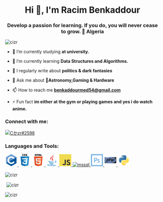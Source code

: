 <h1 align="center">Hi 👋, I'm Racim Benkaddour</h1>

<h3 align="center">Develop a passion for learning. If you do, you will never cease to grow. 📌 Algeria</h3>


<p align="left"> <img src="https://komarev.com/ghpvc/?username=cizr&label=Profile%20views&color=0e75b6&style=flat" alt="cizr" /> </p>


- 🔭 I’m currently studying **at university.**

- 🌱 I’m currently learning **Data Structures and Algorithms.**

- 📝 I regularly write about **politics & dark fantasies**

- 💬 Ask me about **🌌Astronomy,Gaming & Hardware**

- 📫 How to reach me **benkaddourmed54@gmail.com**

- ⚡ Fun fact **im either at the gym or playing games and yes i do watch anime.**

<h3 align="left">Connect with me:</h3>
<p align="left">
<a href="https://discord.gg/Cかzr#2598" target="blank"><img align="center" src="https://raw.githubusercontent.com/rahuldkjain/github-profile-readme-generator/master/src/images/icons/Social/discord.svg" alt="Cかzr#2598" height="30" width="40" /></a>
</p>

<h3 align="left">Languages and Tools:</h3>
<p align="left"> <a href="https://www.cprogramming.com/" target="_blank" rel="noreferrer"> <img src="https://raw.githubusercontent.com/devicons/devicon/master/icons/c/c-original.svg" alt="c" width="40" height="40"/> </a> <a href="https://www.w3schools.com/css/" target="_blank" rel="noreferrer"> <img src="https://raw.githubusercontent.com/devicons/devicon/master/icons/css3/css3-original-wordmark.svg" alt="css3" width="40" height="40"/> </a> <a href="https://www.w3.org/html/" target="_blank" rel="noreferrer"> <img src="https://raw.githubusercontent.com/devicons/devicon/master/icons/html5/html5-original-wordmark.svg" alt="html5" width="40" height="40"/> </a> <a href="https://www.java.com" target="_blank" rel="noreferrer"> <img src="https://raw.githubusercontent.com/devicons/devicon/master/icons/java/java-original.svg" alt="java" width="40" height="40"/> </a> <a href="https://developer.mozilla.org/en-US/docs/Web/JavaScript" target="_blank" rel="noreferrer"> <img src="https://raw.githubusercontent.com/devicons/devicon/master/icons/javascript/javascript-original.svg" alt="javascript" width="40" height="40"/> </a> <a href="https://www.microsoft.com/en-us/sql-server" target="_blank" rel="noreferrer"> <img src="https://www.svgrepo.com/show/303229/microsoft-sql-server-logo.svg" alt="mssql" width="40" height="40"/> </a> <a href="https://www.photoshop.com/en" target="_blank" rel="noreferrer"> <img src="https://raw.githubusercontent.com/devicons/devicon/master/icons/photoshop/photoshop-line.svg" alt="photoshop" width="40" height="40"/> </a> <a href="https://www.php.net" target="_blank" rel="noreferrer"> <img src="https://raw.githubusercontent.com/devicons/devicon/master/icons/php/php-original.svg" alt="php" width="40" height="40"/> </a> <a href="https://www.python.org" target="_blank" rel="noreferrer"> <img src="https://raw.githubusercontent.com/devicons/devicon/master/icons/python/python-original.svg" alt="python" width="40" height="40"/> </a> </p>

<p><img align="center" src="https://github-readme-stats.vercel.app/api/top-langs?username=cizr&show_icons=true&locale=en&layout=compact" alt="cizr" /></p>


<p>&nbsp;<img align="center" src="https://github-readme-stats.vercel.app/api?username=cizr&show_icons=true&locale=en" alt="cizr" /></p>

<p><img align="center" src="https://github-readme-streak-stats.herokuapp.com/?user=cizr&" alt="cizr" /></p>
